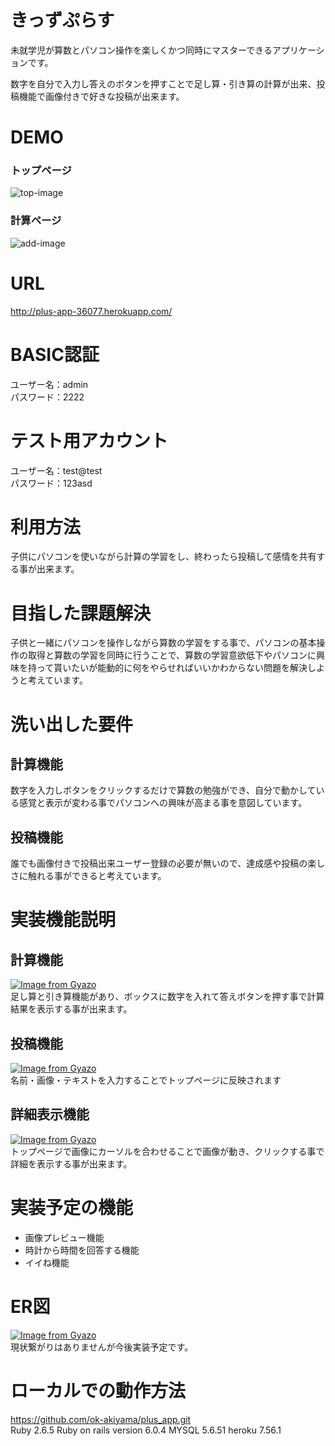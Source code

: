 # きっずぷらす

未就学児が算数とパソコン操作を楽しくかつ同時にマスターできるアプリケーションです。

数字を自分で入力し答えのボタンを押すことで足し算・引き算の計算が出来、投稿機能で画像付きで好きな投稿が出来ます。

# DEMO
### トップページ
![top-image](https://i.gyazo.com/30def333f4899dc9b050958979cf98b9.gif)  

### 計算ページ
![add-image](https://i.gyazo.com/c88c011b10fd9a2afd6e1d28deb0aa43.gif)  


# URL
http://plus-app-36077.herokuapp.com/

# BASIC認証
ユーザー名：admin  
パスワード：2222

# テスト用アカウント
ユーザー名：test@test  
パスワード：123asd

# 利用方法
子供にパソコンを使いながら計算の学習をし、終わったら投稿して感情を共有する事が出来ます。

# 目指した課題解決
子供と一緒にパソコンを操作しながら算数の学習をする事で、パソコンの基本操作の取得と算数の学習を同時に行うことで、算数の学習意欲低下やパソコンに興味を持って貰いたいが能動的に何をやらせればいいかわからない問題を解決しようと考えています。

# 洗い出した要件
## 計算機能
数字を入力しボタンをクリックするだけで算数の勉強ができ、自分で動かしている感覚と表示が変わる事でパソコンへの興味が高まる事を意図しています。

## 投稿機能
誰でも画像付きで投稿出来ユーザー登録の必要が無いので、達成感や投稿の楽しさに触れる事ができると考えています。

# 実装機能説明
## 計算機能
[![Image from Gyazo](https://i.gyazo.com/c88c011b10fd9a2afd6e1d28deb0aa43.gif)](https://gyazo.com/c88c011b10fd9a2afd6e1d28deb0aa43)  
足し算と引き算機能があり、ボックスに数字を入れて答えボタンを押す事で計算結果を表示する事が出来ます。 

## 投稿機能
[![Image from Gyazo](https://i.gyazo.com/ecb38a5250ae3f198c1285eb97712147.gif)](https://gyazo.com/ecb38a5250ae3f198c1285eb97712147)  
名前・画像・テキストを入力することでトップページに反映されます
  
## 詳細表示機能
[![Image from Gyazo](https://i.gyazo.com/0cbfcdd5abce7d287308d36dbd527359.gif)](https://gyazo.com/0cbfcdd5abce7d287308d36dbd527359)  
トップページで画像にカーソルを合わせることで画像が動き、クリックする事で詳細を表示する事が出来ます。

# 実装予定の機能
* 画像プレビュー機能
* 時計から時間を回答する機能
* イイね機能

# ER図
[![Image from Gyazo](https://i.gyazo.com/3613a3bf232bc142ec709354288cc1d8.png)](https://gyazo.com/3613a3bf232bc142ec709354288cc1d8)  
現状繋がりはありませんが今後実装予定です。

# ローカルでの動作方法
https://github.com/ok-akiyama/plus_app.git  
Ruby 2.6.5
Ruby on rails version 6.0.4
MYSQL 5.6.51
heroku 7.56.1
